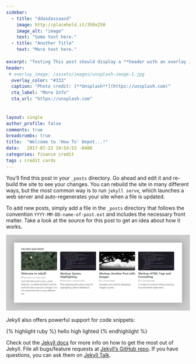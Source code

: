 ```yaml
---
sidebar:
  - title: "ddasdassaasd"
    image: http://placehold.it/350x250
    image_alt: "image"
    text: "Some text here."
  - title: "Another Title"
    text: "More text here."

excerpt: "Testing This post should display a **header with an overlay image**, if the theme supports it."
header:
 # overlay_image: /assets/images/unsplash-image-1.jpg
  overlay_color: "#333"	
  caption: "Photo credit: [**Unsplash**](https://unsplash.com)"
  cta_label: "More Info"
  cta_url: "https://unsplash.com"


layout: single
author_profile: false	
comments: true
breadcrumbs: true
title:  "Welcome to 'How To' Depot...!"
date:   2017-07-22 19:54:53 -0400
categories: finance credit
tags : credit cards
---
```

You’ll find this post in your `_posts` directory. Go ahead and edit it and re-build the site to see your changes. You can rebuild the site in many different ways, but the most common way is to run `jekyll serve`, which launches a web server and auto-regenerates your site when a file is updated.


To add new posts, simply add a file in the `_posts` directory that follows the convention `YYYY-MM-DD-name-of-post.ext` and includes the necessary front matter. Take a look at the source for this post to get an idea about how it works.

![Test image](/assets/images/mm-teaser-images-example.jpg)

Jekyll also offers powerful support for code snippets:

{% highlight ruby %}
hello 
high lighted
{% endhighlight %}

Check out the [Jekyll docs][jekyll-docs] for more info on how to get the most out of Jekyll. File all bugs/feature requests at [Jekyll’s GitHub repo][jekyll-gh]. If you have questions, you can ask them on [Jekyll Talk][jekyll-talk].

[jekyll-docs]: https://jekyllrb.com/docs/home
[jekyll-gh]:   https://github.com/jekyll/jekyll
[jekyll-talk]: https://talk.jekyllrb.com/

